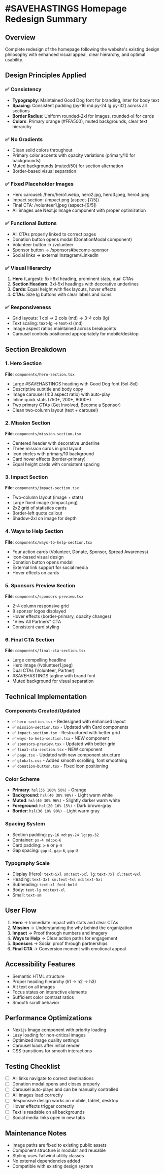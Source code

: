 # #SAVEHASTINGS Homepage Redesign Summary

## Overview
Complete redesign of the homepage following the website's existing design philosophy with enhanced visual appeal, clear hierarchy, and optimal usability.

## Design Principles Applied

### ✅ Consistency
- **Typography**: Maintained Good Dog font for branding, Inter for body text
- **Spacing**: Consistent padding (py-16 md:py-24 lg:py-32) across all sections
- **Border Radius**: Uniform rounded-2xl for images, rounded-xl for cards
- **Colors**: Primary orange (#FFA500), muted backgrounds, clear text hierarchy

### ✅ No Gradients
- Clean solid colors throughout
- Primary color accents with opacity variations (primary/10 for backgrounds)
- Muted backgrounds (muted/50) for section alternation
- Border-based visual separation

### ✅ Fixed Placeholder Images
- Hero carousel: /hero/hero1.webp, hero2.jpg, hero3.jpeg, hero4.jpeg
- Impact section: /impact.png (aspect-[7/5])
- Final CTA: /volunteer1.jpeg (aspect-[9/5])
- All images use Next.js Image component with proper optimization

### ✅ Functional Buttons
- All CTAs properly linked to correct pages
- Donation button opens modal (DonationModal component)
- Volunteer button → /volunteer
- Sponsor button → /sponsors#become-sponsor
- Social links → external Instagram/LinkedIn

### ✅ Visual Hierarchy
1. **Hero** (Largest): 5xl-8xl heading, prominent stats, dual CTAs
2. **Section Headers**: 3xl-5xl headings with decorative underlines
3. **Cards**: Equal height with flex layouts, hover effects
4. **CTAs**: Size lg buttons with clear labels and icons

### ✅ Responsiveness
- Grid layouts: 1 col → 2 cols (md) → 3-4 cols (lg)
- Text scaling: text-lg → text-xl (md)
- Image aspect ratios maintained across breakpoints
- Carousel controls positioned appropriately for mobile/desktop

## Section Breakdown

### 1. Hero Section
**File**: `components/hero-section.tsx`
- Large #SAVEHASTINGS heading with Good Dog font (5xl-8xl)
- Descriptive subtitle and body copy
- Image carousel (4:3 aspect ratio) with auto-play
- Inline quick stats (750+, 200+, 8000+)
- Two primary CTAs (Get Involved, Become a Sponsor)
- Clean two-column layout (text + carousel)

### 2. Mission Section
**File**: `components/mission-section.tsx`
- Centered header with decorative underline
- Three mission cards in grid layout
- Icon circles with primary/10 background
- Card hover effects (border-primary)
- Equal height cards with consistent spacing

### 3. Impact Section
**File**: `components/impact-section.tsx`
- Two-column layout (image + stats)
- Large fixed image (/impact.png)
- 2x2 grid of statistics cards
- Border-left quote callout
- Shadow-2xl on image for depth

### 4. Ways to Help Section
**File**: `components/ways-to-help-section.tsx`
- Four action cards (Volunteer, Donate, Sponsor, Spread Awareness)
- Icon-based visual design
- Donation button opens modal
- External link support for social media
- Hover effects on cards

### 5. Sponsors Preview Section
**File**: `components/sponsors-preview.tsx`
- 2-4 column responsive grid
- 8 sponsor logos displayed
- Hover effects (border-primary, opacity changes)
- "View All Partners" CTA
- Consistent card styling

### 6. Final CTA Section
**File**: `components/final-cta-section.tsx`
- Large compelling headline
- Hero image (/volunteer1.jpeg)
- Dual CTAs (Volunteer, Partner)
- #SAVEHASTINGS tagline with brand font
- Muted background for visual separation

## Technical Implementation

### Components Created/Updated
- ✅ `hero-section.tsx` - Redesigned with enhanced layout
- ✅ `mission-section.tsx` - Updated with Card components
- ✅ `impact-section.tsx` - Restructured with better grid
- ✅ `ways-to-help-section.tsx` - NEW component
- ✅ `sponsors-preview.tsx` - Updated with better grid
- ✅ `final-cta-section.tsx` - NEW component
- ✅ `page.tsx` - Updated with new component structure
- ✅ `globals.css` - Added smooth scrolling, font smoothing
- ✅ `donation-button.tsx` - Fixed icon positioning

### Color Scheme
- **Primary**: `hsl(36 100% 50%)` - Orange
- **Background**: `hsl(40 30% 98%)` - Light warm white
- **Muted**: `hsl(40 30% 96%)` - Slightly darker warm white
- **Foreground**: `hsl(20 10% 15%)` - Dark brown-gray
- **Border**: `hsl(36 10% 90%)` - Light warm gray

### Spacing System
- Section padding: `py-16 md:py-24 lg:py-32`
- Container: `px-4 md:px-6`
- Card padding: `p-6` or `p-8`
- Gap spacing: `gap-4`, `gap-6`, `gap-8`

### Typography Scale
- Display (Hero): `text-5xl sm:text-6xl lg:text-7xl xl:text-8xl`
- Heading: `text-3xl sm:text-4xl md:text-5xl`
- Subheading: `text-xl font-bold`
- Body: `text-lg md:text-xl`
- Small: `text-sm`

## User Flow
1. **Hero** → Immediate impact with stats and clear CTAs
2. **Mission** → Understanding the why behind the organization
3. **Impact** → Proof through numbers and imagery
4. **Ways to Help** → Clear action paths for engagement
5. **Sponsors** → Social proof through partnerships
6. **Final CTA** → Conversion moment with emotional appeal

## Accessibility Features
- Semantic HTML structure
- Proper heading hierarchy (h1 → h2 → h3)
- Alt text on all images
- Focus states on interactive elements
- Sufficient color contrast ratios
- Smooth scroll behavior

## Performance Optimizations
- Next.js Image component with priority loading
- Lazy loading for non-critical images
- Optimized image quality settings
- Carousel loads after initial render
- CSS transitions for smooth interactions

## Testing Checklist
- [ ] All links navigate to correct destinations
- [ ] Donation modal opens and closes properly
- [ ] Carousel auto-plays and can be manually controlled
- [ ] All images load correctly
- [ ] Responsive design works on mobile, tablet, desktop
- [ ] Hover effects trigger correctly
- [ ] Text is readable on all backgrounds
- [ ] Social media links open in new tabs

## Maintenance Notes
- Image paths are fixed to existing public assets
- Component structure is modular and reusable
- Styling uses Tailwind utility classes
- No external dependencies added
- Compatible with existing design system
